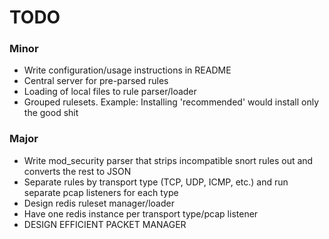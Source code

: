 # TODO

### Minor

* Write configuration/usage instructions in README
* Central server for pre-parsed rules
* Loading of local files to rule parser/loader
* Grouped rulesets. Example: Installing 'recommended' would install only the good shit

### Major

* Write mod_security parser that strips incompatible snort rules out and converts the rest to JSON
* Separate rules by transport type (TCP, UDP, ICMP, etc.) and run separate pcap listeners for each type
* Design redis ruleset manager/loader
* Have one redis instance per transport type/pcap listener
* DESIGN EFFICIENT PACKET MANAGER
